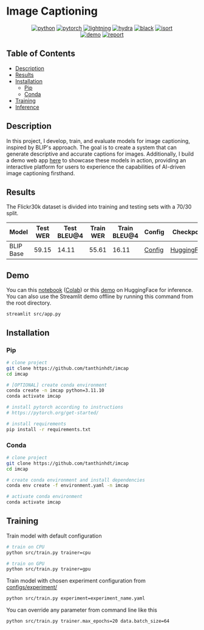 # Image Captioning

<div align="center">

[![python](https://img.shields.io/badge/-Python_3.11.10-blue?logo=python&logoColor=white)](https://www.python.org/downloads/)
[![pytorch](https://img.shields.io/badge/Torch_2.5.1-ee4c2c?logo=pytorch&logoColor=white)](https://pytorch.org/get-started/locally/)
[![lightning](https://img.shields.io/badge/-Lightning_2.4.0-792ee5?logo=pytorchlightning&logoColor=white)](https://pytorchlightning.ai/)
[![hydra](https://img.shields.io/badge/Config-Hydra_1.3-89b8cd)](https://hydra.cc/)
[![black](https://img.shields.io/badge/Code%20Style-Black-black.svg?labelColor=gray)](https://black.readthedocs.io/en/stable/)
[![isort](https://img.shields.io/badge/%20imports-isort-%231674b1)](https://pycqa.github.io/isort/) </br>
[![demo](https://img.shields.io/badge/Demo-HuggingFace-F7DF1E)](https://huggingface.co/spaces/tanthinhdt/IMCAP)
[![report](https://img.shields.io/badge/Report-Wandb-F7DF1E)](https://huggingface.co/spaces/tanthinhdt/IMCAP)

</div>

## Table of Contents

- [Description](#description)
- [Results](#results)
- [Installation](#installation)
  - [Pip](#pip)
  - [Conda](#conda)
- [Training](#training)
- [Inference](#inference)

## Description

In this project, I develop, train, and evaluate models for image captioning, inspired by BLIP's approach. The goal is to create a system that can generate descriptive and accurate captions for images. Additionally, I build a demo web app [here](https://huggingface.co/spaces/tanthinhdt/IMCAP) to showcase these models in action, providing an interactive platform for users to experience the capabilities of AI-driven image captioning firsthand.

## Results

The Flickr30k dataset is divided into training and testing sets with a 70/30 split.

| Model | Test WER | Test BLEU@4 | Train WER | Train BLEU@4 | Config | Checkpoint | Report | Paper |
| ----- | --------- | ------------ | -------- | ----------- | ------ | ---------- | ------ | ----- |
| BLIP Base | 59.15 | 14.11 | 55.61 | 16.11 | [Config](configs/experiment/flickr30k_blip-base_v2-0.yaml) | [HuggingFace](tanthinhdt/blip-base_with-pretrained_flickr30k) | [Wandb](https://wandb.ai/tanthinhdt24/IMCAP/reports/BLIP-Base--VmlldzoxMDAwNzI5Mw) | [Arxiv](https://arxiv.org/abs/2201.12086) |

## Demo

You can this [notebook](notebooks/inference.ipynb) ([Colab](https://colab.research.google.com/drive/1nwZMduGusla-5esQPTZJjuEkJlu_j4j1?usp=sharing)) or this [demo](https://huggingface.co/spaces/tanthinhdt/IMCAP) on HuggingFace for inference. You can also use the Streamlit demo offline by running this command from the root directory.

```
streamlit src/app.py
```

## Installation

### Pip

```bash
# clone project
git clone https://github.com/tanthinhdt/imcap
cd imcap

# [OPTIONAL] create conda environment
conda create -n imcap python=3.11.10
conda activate imcap

# install pytorch according to instructions
# https://pytorch.org/get-started/

# install requirements
pip install -r requirements.txt
```

### Conda

```bash
# clone project
git clone https://github.com/tanthinhdt/imcap
cd imcap

# create conda environment and install dependencies
conda env create -f environment.yaml -n imcap

# activate conda environment
conda activate imcap
```

## Training

Train model with default configuration

```bash
# train on CPU
python src/train.py trainer=cpu

# train on GPU
python src/train.py trainer=gpu
```

Train model with chosen experiment configuration from [configs/experiment/](configs/experiment/)

```bash
python src/train.py experiment=experiment_name.yaml
```

You can override any parameter from command line like this

```bash
python src/train.py trainer.max_epochs=20 data.batch_size=64
```